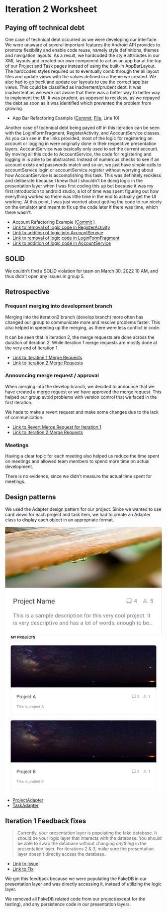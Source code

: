 Iteration 2 Worksheet
=====================

## Paying off technical debt
[//]: <Show two instances of your group paying off technical debt. For these two instances:Explain how your are paying off the technical debt.Show commits, links to lines in your commit where you paid off technical debt.Classify the debt, and justify why you chose that classification with 1-3 sentences.>

One case of technical debt occurred as we were developing our interface. We were unaware of several important features the Android API provides to promote flexibility and enable code reuse, namely style definitions, themes and navigation layouts. As a result, we hardcoded the style attributes in our XML layouts and created our own component to act as an app bar at the top of our Project and Task pages instead of using the built-in AppBarLayout. The hardcoded styles required us to eventually comb through the all layout files and update views with the values defined in a theme we created. We also had to go back and update our layouts to use the correct app bar views. This could be classified as inadvertent/prudent debt. It was inadvertent as we were not aware that there was a better way to better way to implement the UI. It was prudent, as opposed to reckless, as we repayed the debt as soon as it was identified which prevented the problem from growing.

* App Bar Refactoring Example ([Commit](https://code.cs.umanitoba.ca/winter-2022-a01/group-6/promise/-/commit/3e85274b2fac956d4dd209cc29d60ffc75d9c59b#6f5ced1d71e320e9004287a2aacbbc444612dfc5), [File](https://code.cs.umanitoba.ca/winter-2022-a01/group-6/promise/-/blob/3e85274b2fac956d4dd209cc29d60ffc75d9c59b/app/src/main/res/layout/activity_task.xml), Line 10)

Another case of technical debt being payed off in this iteration can be seen with the LoginFormFragment, RegisterActivity, and AccountService classes. As you can see in the links provided, most of the logic for registering an account or logging in were originally done in their respective presentation layers. AccountService was basically only used to set the current account. By moving all this code to AccountService, the code for registering and logging in is able to be abstracted. Instead of numerous checks to see if an account exists and passwords match and so on, we just have simple calls to accountService.login or accountService.register without worrying about how AccountService is accomplishing this task. This was definitely reckless and deliberate because I knew that I shouldn't be doing logic in the presentation layer when I was first coding this up but because it was my first introduction to android studio, a lot of time was spent figuring out how everything worked so there was little time in the end to actually get the UI working. At this point, I was just worried about getting the code to run nicely on the emulator and meant to fix up the code later if there was time, which there wasn't.

* Account Refactoring Example ([Commit](https://code.cs.umanitoba.ca/winter-2022-a01/group-6/promise/-/commit/88ad326b445f2a21926a182c4dc23665593504df) )
* [Link to removal of logic code in RegisterActivity](https://code.cs.umanitoba.ca/winter-2022-a01/group-6/promise/-/commit/88ad326b445f2a21926a182c4dc23665593504df#b427ea31be914fcebd82e2f99c6c40256182573f_49_53)
* [Link to addition of logic into AccountService](https://code.cs.umanitoba.ca/winter-2022-a01/group-6/promise/-/commit/88ad326b445f2a21926a182c4dc23665593504df#88c7a63d9e1180ee787a45f057572059d1c899e4_60_75)
* [Link to removal of logic code in LoginFormFragment](https://code.cs.umanitoba.ca/winter-2022-a01/group-6/promise/-/commit/88ad326b445f2a21926a182c4dc23665593504df#4f568b6662e0d9a91f9a45cf0bd9ed6d24f4dd1e_46_44)
* [Link to addition of logic code in AccountService](https://code.cs.umanitoba.ca/winter-2022-a01/group-6/promise/-/commit/88ad326b445f2a21926a182c4dc23665593504df#88c7a63d9e1180ee787a45f057572059d1c899e4_84_106)

## SOLID
We couldn't find a SOLID violation for team  on March 30, 2022 10 AM, and thus didn't open any issues in group 5.


## Retrospective

### Frequent merging into development branch
Merging into the iteration2 branch (develop branch) more often has changed our group to communicate more and resolve problems faster. This also helped in speeding up the merging, as there were less conflict in code. 

It can be seen that in iteration 2, the merge requests are done across the duration of iteration 2. While iteration 1 merge requests are mostly done at the very end of iteration 1.
* [Link to Iteration 1 Merge Requests](https://code.cs.umanitoba.ca/winter-2022-a01/group-6/promise/-/merge_requests?scope=all&state=merged&target_branch=iteration1)
* [Link to Iteration 2 Merge Requests](https://code.cs.umanitoba.ca/winter-2022-a01/group-6/promise/-/merge_requests?scope=all&state=merged&target_branch=iteration2)

### Announcing merge request / approval
When merging into the develop branch, we decided to announce that we have created a merge request or we have approved the merge request. This helped our group avoid problems with version control that we faced in the first iteration.

We hade to make a revert request and make some changes due to the lack of communication.
* [Link to Revert Merge Request for Iteration 1](https://code.cs.umanitoba.ca/winter-2022-a01/group-6/promise/-/merge_requests/19)
* [Link to Iteration 2 Merge Requests](https://code.cs.umanitoba.ca/winter-2022-a01/group-6/promise/-/merge_requests?scope=all&state=merged&target_branch=iteration2)

### Meetings
Having a clear topic for each meeting also helped us reduce the time spent on meetings and allowed team members to spend more time on actual development.

There is no evidence, since we didn't measure the actual time spent for meetings.


## Design patterns
We used the Adapter design pattern for our project. Since we wanted to use card views for each project and task item, we had to create an Adapter class to display each object in an appropriate format.

![Project Card Template](./images/card_template.png)
![Project Card Usage](./images/card_usage.png)

 * [ProjectAdapter](https://code.cs.umanitoba.ca/winter-2022-a01/group-6/promise/-/blob/Iteration-1/app/src/main/java/comp3350/group6/promise/util/ProjectAdapter.java)
 * [TaskAdapter](https://code.cs.umanitoba.ca/winter-2022-a01/group-6/promise/-/blob/Iteration-1/app/src/main/java/comp3350/group6/promise/util/TaskAdapter.java)


## Iteration 1 Feedback fixes
> Currently, your presentation layer is populating the fake database.  It should be your logic layer that interacts with the database. You should be able to swap the database without changing *anything* in the presentation layer.  For iterations 2 & 3, make sure the presentation layer doesn't directly access the database.

* [Link to Issue](https://code.cs.umanitoba.ca/winter-2022-a01/group-6/promise/-/issues/42)
* [Link to Fix](https://code.cs.umanitoba.ca/winter-2022-a01/group-6/promise/-/commit/2ddabf1a1af5d024c6f7879a337f7d5be4dcfddb#5b740e82b8a7b4acb6d5a88be98966a2e8264f9c)

We got this feedback because we were populating the FakeDB in our presentation layer and was directly accessing it, instead of utilizing the logic layer. 

We removed all FakeDB related code from our project(except for the testing), and any persistence code in our presentation layers.
